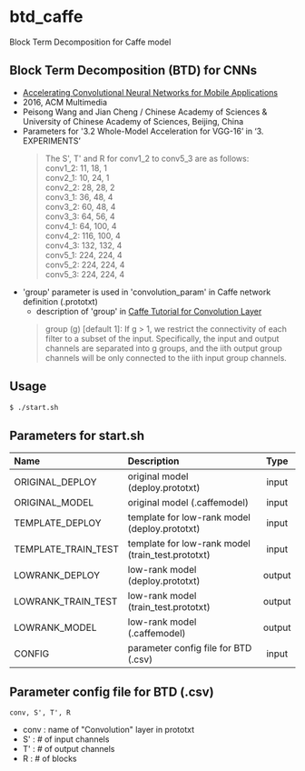 # btd_caffe
Block Term Decomposition for Caffe model

## Block Term Decomposition (BTD) for CNNs
- [Accelerating Convolutional Neural Networks for Mobile Applications](http://dl.acm.org/citation.cfm?id=2967280)
- 2016, ACM Multimedia
- Peisong Wang and Jian Cheng / Chinese Academy of Sciences & University of Chinese Academy of Sciences, Beijing, China
- Parameters for '3.2 Whole-Model Acceleration for VGG-16’ in ‘3. EXPERIMENTS’
  >The S', T' and R for conv1_2 to conv5_3 are as follows:  
  >conv1_2: 11, 18, 1  
  >conv2_1: 10, 24, 1  
  >conv2_2: 28, 28, 2  
  >conv3_1: 36, 48, 4  
  >conv3_2: 60, 48, 4  
  >conv3_3: 64, 56, 4  
  >conv4_1: 64, 100, 4  
  >conv4_2: 116, 100, 4  
  >conv4_3: 132, 132, 4  
  >conv5_1: 224, 224, 4  
  >conv5_2: 224, 224, 4  
  >conv5_3: 224, 224, 4  
- 'group' parameter is used in 'convolution_param' in Caffe network definition (.prototxt)
  - description of 'group' in [Caffe Tutorial for Convolution Layer](http://caffe.berkeleyvision.org/tutorial/layers/convolution.html)
  >group (g) [default 1]: If g > 1, we restrict the connectivity of each filter to a subset of the input. Specifically, the input and output channels are separated into g groups, and the iith output group channels will be only connected to the iith input group channels.

## Usage
```sh
$ ./start.sh
```
## Parameters for start.sh
| Name | Description | Type |
| :-- | :-- | :-: |
| ORIGINAL_DEPLOY | original model (deploy.prototxt)| input |
| ORIGINAL_MODEL | original model (.caffemodel) | input |
| TEMPLATE_DEPLOY | template for low-rank model (deploy.prototxt) | input |
| TEMPLATE_TRAIN_TEST | template for low-rank model (train_test.prototxt) | input |
| LOWRANK_DEPLOY | low-rank model (deploy.prototxt) | output |
| LOWRANK_TRAIN_TEST | low-rank model (train_test.prototxt) | output |
| LOWRANK_MODEL | low-rank model (.caffemodel)| output |
| CONFIG | parameter config file for BTD (.csv)| input |

## Parameter config file for BTD (.csv)
```
conv, S', T', R
```
- conv : name of "Convolution" layer in prototxt
- S' : # of input channels
- T' : # of output channels
- R  : # of blocks
